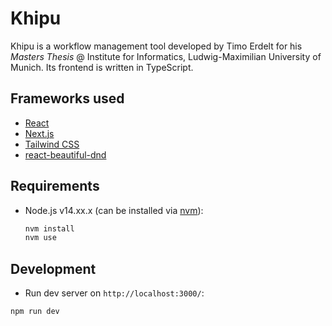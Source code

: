 # Khipu
Khipu is a workflow management tool developed by Timo Erdelt for his _Masters Thesis_ @ Institute for Informatics,
Ludwig-Maximilian University of Munich. Its frontend is written in TypeScript.

## Frameworks used
- [React](https://reactjs.org/)
- [Next.js](https://nextjs.org/)
- [Tailwind CSS](https://tailwindcss.com/)
- [react-beautiful-dnd](https://github.com/atlassian/react-beautiful-dnd)

## Requirements
- Node.js v14.xx.x (can be installed via [nvm](https://github.com/nvm-sh/nvm)):
  ```bash
  nvm install
  nvm use
  ```

## Development
- Run dev server on `http://localhost:3000/`:
```bash
npm run dev
```
